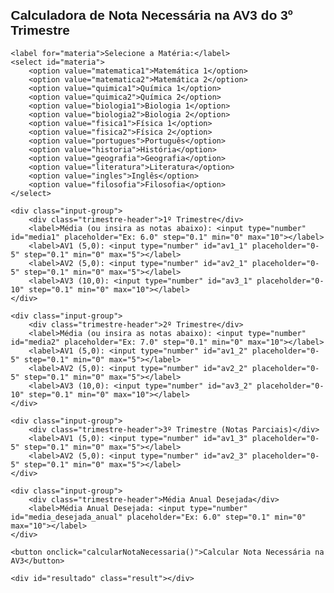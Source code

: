 <!DOCTYPE html>
<html lang="pt-BR">
<head>
    <meta charset="UTF-8">
    <meta name="viewport" content="width=device-width, initial-scale=1.0">
    <title>Calculadora de Nota Necessária para Aprovação Anual</title>
    <style>
        body { font-family: Arial, sans-serif; margin: 20px; }
        .container { max-width: 600px; margin: auto; }
        .input-group { margin-bottom: 20px; }
        .trimestre-header { font-size: 1.2em; font-weight: bold; margin-top: 10px; }
        .result { margin-top: 20px; font-weight: bold; font-size: 1.1em; color: #2E8B57; }
        label { display: block; margin-top: 10px; }
        input[type="number"] { width: 100px; padding: 5px; margin-top: 5px; }
        button { margin-top: 20px; padding: 10px 20px; font-size: 1em; cursor: pointer; }
    </style>
</head>
<body>

<div class="container">
    <h2>Calculadora de Nota Necessária na AV3 do 3º Trimestre</h2>

    <label for="materia">Selecione a Matéria:</label>
    <select id="materia">
        <option value="matematica1">Matemática 1</option>
        <option value="matematica2">Matemática 2</option>
        <option value="quimica1">Química 1</option>
        <option value="quimica2">Química 2</option>
        <option value="biologia1">Biologia 1</option>
        <option value="biologia2">Biologia 2</option>
        <option value="fisica1">Física 1</option>
        <option value="fisica2">Física 2</option>
        <option value="portugues">Português</option>
        <option value="historia">História</option>
        <option value="geografia">Geografia</option>
        <option value="literatura">Literatura</option>
        <option value="ingles">Inglês</option>
        <option value="filosofia">Filosofia</option>
    </select>

    <div class="input-group">
        <div class="trimestre-header">1º Trimestre</div>
        <label>Média (ou insira as notas abaixo): <input type="number" id="media1" placeholder="Ex: 6.0" step="0.1" min="0" max="10"></label>
        <label>AV1 (5,0): <input type="number" id="av1_1" placeholder="0-5" step="0.1" min="0" max="5"></label>
        <label>AV2 (5,0): <input type="number" id="av2_1" placeholder="0-5" step="0.1" min="0" max="5"></label>
        <label>AV3 (10,0): <input type="number" id="av3_1" placeholder="0-10" step="0.1" min="0" max="10"></label>
    </div>

    <div class="input-group">
        <div class="trimestre-header">2º Trimestre</div>
        <label>Média (ou insira as notas abaixo): <input type="number" id="media2" placeholder="Ex: 7.0" step="0.1" min="0" max="10"></label>
        <label>AV1 (5,0): <input type="number" id="av1_2" placeholder="0-5" step="0.1" min="0" max="5"></label>
        <label>AV2 (5,0): <input type="number" id="av2_2" placeholder="0-5" step="0.1" min="0" max="5"></label>
        <label>AV3 (10,0): <input type="number" id="av3_2" placeholder="0-10" step="0.1" min="0" max="10"></label>
    </div>

    <div class="input-group">
        <div class="trimestre-header">3º Trimestre (Notas Parciais)</div>
        <label>AV1 (5,0): <input type="number" id="av1_3" placeholder="0-5" step="0.1" min="0" max="5"></label>
        <label>AV2 (5,0): <input type="number" id="av2_3" placeholder="0-5" step="0.1" min="0" max="5"></label>
    </div>

    <div class="input-group">
        <div class="trimestre-header">Média Anual Desejada</div>
        <label>Média Anual Desejada: <input type="number" id="media_desejada_anual" placeholder="Ex: 6.0" step="0.1" min="0" max="10"></label>
    </div>

    <button onclick="calcularNotaNecessaria()">Calcular Nota Necessária na AV3</button>

    <div id="resultado" class="result"></div>
</div>

<script>
    function calcularMediaTrimestral(av1, av2, av3) {
        return Math.ceil((av1 + av2 + av3) / 2);
    }

    function calcularNotaNecessaria() {
        const media1 = parseFloat(document.getElementById("media1").value) || calcularMediaTrimestral(
            parseFloat(document.getElementById("av1_1").value) || 0,
            parseFloat(document.getElementById("av2_1").value) || 0,
            parseFloat(document.getElementById("av3_1").value) || 0
        );

        const media2 = parseFloat(document.getElementById("media2").value) || calcularMediaTrimestral(
            parseFloat(document.getElementById("av1_2").value) || 0,
            parseFloat(document.getElementById("av2_2").value) || 0,
            parseFloat(document.getElementById("av3_2").value) || 0
        );

        const av1_3 = parseFloat(document.getElementById("av1_3").value) || 0;
        const av2_3 = parseFloat(document.getElementById("av2_3").value) || 0;
        const mediaDesejadaAnual = parseFloat(document.getElementById("media_desejada_anual").value) || 6.0;

        // Peso dos trimestres e média anual necessária
        const pesoTerceiroTrimestre = 2;
        const mediaNecessariaAnual = mediaDesejadaAnual * 4;

        // Soma das médias do 1º e 2º trimestre
        const somaMedias = media1 + media2;

        // Média necessária para o 3º trimestre com base na média anual desejada
        const mediaNecessariaTerceiroTrimestre = (mediaNecessariaAnual - somaMedias) / pesoTerceiroTrimestre;

        // Nota necessária na AV3 do 3º trimestre para alcançar essa média
        const totalParcialTerceiro = av1_3 + av2_3;
        const notaNecessariaAV3 = (mediaNecessariaTerceiroTrimestre * 2 - totalParcialTerceiro);

        // Cálculo da média do 3º trimestre com a nota necessária na AV3
        const mediaTerceiroComNotaAV3 = calcularMediaTrimestral(av1_3, av2_3, notaNecessariaAV3);

        const resultado = document.getElementById("resultado");

        if (notaNecessariaAV3 > 10) {
            resultado.innerHTML = `Para atingir uma média anual de ${mediaDesejadaAnual}, você precisaria de ${notaNecessariaAV3.toFixed(1)} na AV3, o que é superior a 10. Atingir essa média pode não ser possível.`;
        } else if (notaNecessariaAV3 <= 0) {
            resultado.innerHTML = `Parabéns! Com as notas atuais, você já alcançou a média anual desejada de ${mediaDesejadaAnual}.`;
        } else {
            resultado.innerHTML = `Para atingir uma média anual de ${mediaDesejadaAnual}, você precisa de ${notaNecessariaAV3.toFixed(1)} na AV3 do 3º trimestre. Com essa nota, sua média do 3º trimestre será ${mediaTerceiroComNotaAV3}.`;
        }
    }
</script>

</body>
</html>
